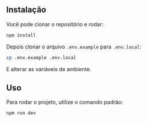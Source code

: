 ## Instalação

Você pode clonar o repositório e rodar:

```bash
npm install
```

Depois clonar o arquivo `.env.example` para `.env.local`:

```bash
cp .env.example .env.local
```

E alterar as variáveis de ambiente.

## Uso

Para rodar o projeto, utilize o comando padrão:

```bash
npm run dev
```
